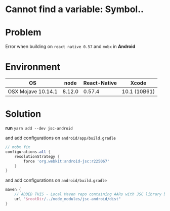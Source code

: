 # Cannot find a variable: Symbol..

# Problem
Error when building on `react native 0.57` and `mobx` in **Android**

# Environment

| OS                 | node   | React-Native | Xcode        |
| ------------------ | ------ | ------------ | ------------ |
| OSX Mojave 10.14.1 | 8.12.0 | 0.57.4       | 10.1 (10B61) |

# Solution

**run** `yarn add --dev jsc-android`
 
and add configurations on `android/app/build.gradle`
```gradle
// mobx fix
configurations.all {
    resolutionStrategy {
        force 'org.webkit:android-jsc:r225067'
    }
}
```

and add configurations on `android/build.gradle`
```gradle
maven {
    // ADDED THIS - Local Maven repo containing AARs with JSC library built for Android
    url "$rootDir/../node_modules/jsc-android/dist" 
}
```

